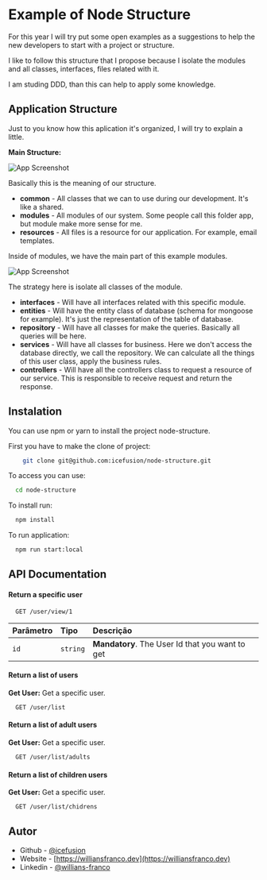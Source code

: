
# Example of Node Structure

For this year I will try put some open examples as a suggestions to help the new developers to start with a project or structure.

I like to follow this structure that I propose because I isolate the modules and all classes, interfaces, files related with it.

I am studing DDD, than this can help to apply some knowledge.





## Application Structure

Just to you know how this aplication it's organized, I will try to explain a little.


**Main Structure:**

![App Screenshot](https://images2.imgbox.com/05/8f/ZeKegdVm_o.png)


Basically this is the meaning of our structure.

- **common** - All classes that we can to use during our development. It's like a shared.
- **modules** - All modules of our system. Some people call this folder app, but module make more sense for me.
- **resources** - All files is a resource for our application. For example, email templates.

Inside of modules, we have the main part of this example modules.

![App Screenshot](https://images2.imgbox.com/35/11/1slRllUt_o.png)

The strategy here is isolate all classes of the module.

- **interfaces** - Will have all interfaces related with this specific module.
- **entities** - Will have the entity class of database (schema for mongoose for example). It's just the representation of the table of database.
- **repository** - Will have all classes for make the queries. Basically all queries will be here.
- **services** - Will have all classes for business. Here we don't access the database directly, we call the repository. We can calculate all the things of this user class, apply the business rules.
- **controllers** - Will have all the controllers class to request a resource of our service. This is responsible to receive request and return the response.

## Instalation

You can use npm or yarn to install the project node-structure.

First you have to make the clone of project:

```bash
    git clone git@github.com:icefusion/node-structure.git
```

To access you can use:

```bash
  cd node-structure
```

To install run:

```bash
  npm install
```

To run application:

```bash
  npm run start:local
```
## API Documentation

#### Return a specific user

```http
  GET /user/view/1
```

| Parâmetro   | Tipo       | Descrição                                   |
| :---------- | :--------- | :------------------------------------------ |
| `id`      | `string` | **Mandatory**. The User Id that you want to get |


#### Return a list of users

**Get User:** Get a specific user.

```http
  GET /user/list
```


#### Return a list of adult users

**Get User:** Get a specific user.

```http
  GET /user/list/adults
```


#### Return a list of children users

**Get User:** Get a specific user.

```http
  GET /user/list/chidrens
```
## Autor

- Github - [@icefusion](https://github.com/icefusion)
- Website - [https://williansfranco.dev](https://williansfranco.dev)
- Linkedin - [@willians-franco](https://www.linkedin.com/in/willians-franco/)

